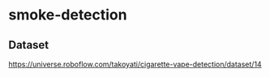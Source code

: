 # smoke-detection

## Dataset
https://universe.roboflow.com/takoyati/cigarette-vape-detection/dataset/14
